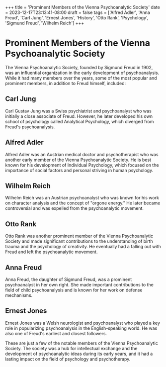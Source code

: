 +++
title = 'Prominent Members of the Vienna Psychoanalytic Society'
date = 2023-12-17T23:13:41-08:00
draft = false
tags = ['Alfred Adler', 'Anna Freud', 'Carl Jung', 'Ernest Jones', 'History', 'Otto Rank', 'Psychology', 'Sigmund Freud', 'Wilhelm Reich']
+++

# Prominent Members of the Vienna Psychoanalytic Society

The Vienna Psychoanalytic Society, founded by Sigmund Freud in 1902, was an influential organization in the early development of psychoanalysis. While it had many members over the years, some of the most popular and prominent members, in addition to Freud himself, included:

## Carl Jung

Carl Gustav Jung was a Swiss psychiatrist and psychoanalyst who was initially a close associate of Freud. However, he later developed his own school of psychology called Analytical Psychology, which diverged from Freud's psychoanalysis.

## Alfred Adler

Alfred Adler was an Austrian medical doctor and psychotherapist who was another early member of the Vienna Psychoanalytic Society. He is best known for his development of Individual Psychology, which focused on the importance of social factors and personal striving in human psychology.

## Wilhelm Reich

Wilhelm Reich was an Austrian psychoanalyst who was known for his work on character analysis and the concept of "orgone energy." He later became controversial and was expelled from the psychoanalytic movement.

## Otto Rank

Otto Rank was another prominent member of the Vienna Psychoanalytic Society and made significant contributions to the understanding of birth trauma and the psychology of creativity. He eventually had a falling out with Freud and left the psychoanalytic movement.

## Anna Freud

Anna Freud, the daughter of Sigmund Freud, was a prominent psychoanalyst in her own right. She made important contributions to the field of child psychoanalysis and is known for her work on defense mechanisms.

## Ernest Jones

Ernest Jones was a Welsh neurologist and psychoanalyst who played a key role in popularizing psychoanalysis in the English-speaking world. He was also one of Freud's earliest and closest followers.

These are just a few of the notable members of the Vienna Psychoanalytic Society. The society was a hub for intellectual exchange and the development of psychoanalytic ideas during its early years, and it had a lasting impact on the field of psychology and psychotherapy.
